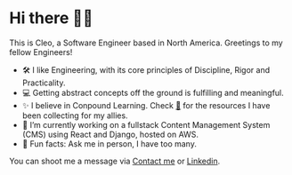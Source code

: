 # Hi there 👋🏻

This is Cleo, a Software Engineer based in North America. Greetings to my fellow Engineers! 

- 🛠️ I like Engineering, with its core principles of Discipline, Rigor and Practicality. 
- 💻 Getting abstract concepts off the ground is fulfilling and meaningful.
- ✨ I believe in Conpound Learning. Check [💎](https://cleoisme.github.io/resources/) for the resources I have been collecting for my allies.
- 🔭 I’m currently working on a fullstack Content Management System (CMS) using React and Django, hosted on AWS.
- 🍭 Fun facts: Ask me in person, I have too many.

You can shoot me a message via [Contact me](https://cleoisme.github.io/contact/) or [Linkedin](https://www.linkedin.com/in/cleo-zhang/).
